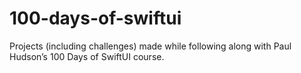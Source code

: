 # 100-days-of-swiftui
Projects (including challenges) made while following along with Paul Hudson’s 100 Days of SwiftUI course.

